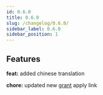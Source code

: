 ```yaml
---
id: 0.6.0
title: 0.6.0
slug: /changelog/0.6.0/
sidebar_label: 0.6.0
sidebar_position: 1
---
```


## Features

**feat:** added chinese translation

**chore:** updated new [grant](/overview/community/) apply link
